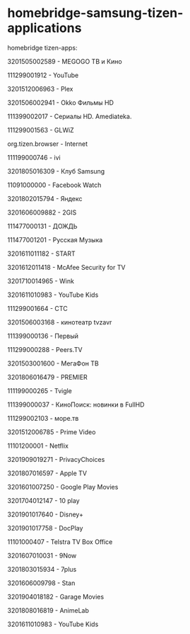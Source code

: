 # homebridge-samsung-tizen-applications

homebridge tizen-apps:

3201505002589 - MEGOGO ТВ и Кино

111299001912 - YouTube

3201512006963 - Plex

3201506002941 - Okko Фильмы HD

111399002017 - Сериалы HD. Amediateka.

111299001563 - GLWiZ

org.tizen.browser - Internet

111199000746 - ivi

3201805016309 - Клуб Samsung

11091000000 - Facebook Watch

3201802015794 - Яндекс

3201606009882 - 2GIS

111477000131 - ДОЖДЬ

111477001201 - Русская Музыка

3201611011182 - START

3201612011418 - McAfee Security for TV

3201710014965 - Wink

3201611010983 - YouTube Kids

111299001664 - CTC

3201506003168 - кинотеатр tvzavr

111399000136 - Первый

111299000288 - Peers.TV

3201503001600 - МегаФон ТВ

3201806016479 - PREMIER

111199000265 - Tvigle

111399000037 - КиноПоиск: новинки в FullHD

111299002103 - море.тв

3201512006785 - Prime Video

11101200001 - Netflix

3201909019271 - PrivacyChoices

3201807016597 - Apple TV

3201601007250 - Google Play Movies

3201704012147 - 10 play

3201901017640 - Disney+

3201901017758 - DocPlay

11101000407 - Telstra TV Box Office

3201607010031 - 9Now

3201803015934 - 7plus

3201606009798 - Stan

3201904018182 - Garage Movies

3201808016819 - AnimeLab

3201611010983 - YouTube Kids
